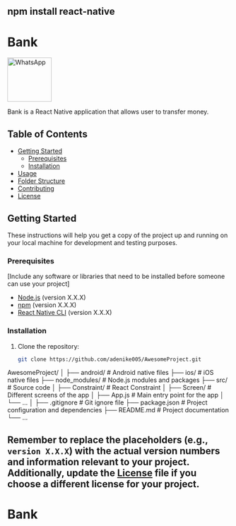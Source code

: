 ## npm install react-native

# Bank

<img src="https://github.com/adenike005/adenike005/assets/126898580/1b27ad48-9ac5-4c5d-8f60-7f461e73e09a" width="100" alt="WhatsApp">

Bank is a React Native application that allows user to transfer money.

## Table of Contents

- [Getting Started](#getting-started)
  - [Prerequisites](#prerequisites)
  - [Installation](#installation)
- [Usage](#usage)
- [Folder Structure](#folder-structure)
- [Contributing](#contributing)
- [License](#license)

## Getting Started

These instructions will help you get a copy of the project up and running on your local machine for development and testing purposes.

### Prerequisites

[Include any software or libraries that need to be installed before someone can use your project]

- [Node.js](https://nodejs.org/) (version X.X.X)
- [npm](https://www.npmjs.com/) (version X.X.X)
- [React Native CLI](https://reactnative.dev/docs/environment-setup) (version X.X.X)

### Installation

1. Clone the repository:

   ```bash
   git clone https://github.com/adenike005/AwesomeProject.git


AwesomeProject/
│
├── android/           # Android native files
├── ios/               # iOS native files
├── node_modules/      # Node.js modules and packages
├── src/               # Source code
│   ├── Constraint/    # React Constraint
│   ├── Screen/       # Different screens of the app
│   ├── App.js         # Main entry point for the app
│   └── ...
│
├── .gitignore         # Git ignore file
├── package.json       # Project configuration and dependencies
├── README.md          # Project documentation
└── ...




## Remember to replace the placeholders (e.g., `version X.X.X`) with the actual version numbers and information relevant to your project. Additionally, update the [License](LICENSE) file if you choose a different license for your project.
# Bank
